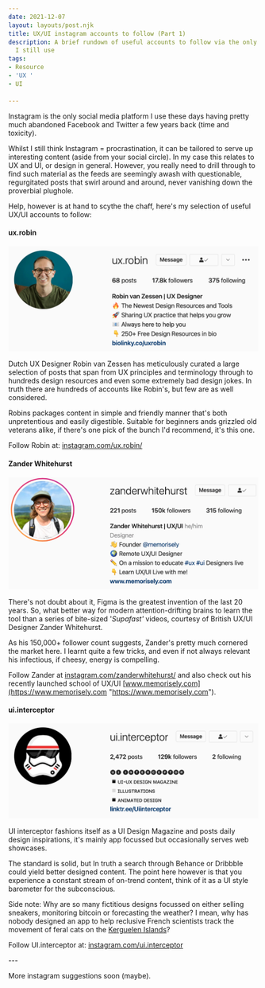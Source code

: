 ```yaml
---
date: 2021-12-07
layout: layouts/post.njk
title: UX/UI instagram accounts to follow (Part 1)
description: A brief rundown of useful accounts to follow via the only social media
  I still use
tags:
- Resource
- 'UX '
- UI

---
```

Instagram is the only social media platform I use these days having pretty much abandoned Facebook and Twitter a few years back (time and toxicity).

Whilst I still think Instagram = procrastination, it can be tailored to serve up interesting content (aside from your social circle). In my case this relates to UX and UI, or design in general. However, you really need to drill through to find such material as the feeds are seemingly awash with questionable, regurgitated posts that swirl around and around, never vanishing down the proverbial plughole.

Help, however is at hand to scythe the chaff, here's my selection of useful UX/UI accounts to follow:

#### **ux.robin**

![](/img/2021/12/07/robin-_van_zessen.png)

Dutch UX Designer Robin van Zessen has meticulously curated a large selection of posts that span from UX principles and terminology through to hundreds design resources and even some extremely bad design jokes. In truth there are hundreds of accounts like Robin's, but few are as well considered.

Robins packages content in simple and friendly manner that's both unpretentious and easily digestible. Suitable for beginners ands grizzled old veterans alike, if there's one pick of the bunch I'd recommend, it's this one.

Follow Robin at: [instagram.com/ux.robin/]()

#### Zander Whitehurst

![](/img/2021/12/07/zander_whitehurst.png)

There's not doubt about it, Figma is the greatest invention of the last 20 years. So, what better way for modern attention-drifting brains to learn the tool than a series of bite-sized '_Supafast'_ videos, courtesy of British UX/UI Designer Zander Whitehurst.

As his 150,000+ follower count suggests, Zander's pretty much cornered the market here. I learnt quite a few tricks, and even if not always relevant his infectious, if cheesy, energy is compelling.

Follow Zander at [instagram.com/zanderwhitehurst/](https://www.instagram.com/zanderwhitehurst/ "https://www.instagram.com/zanderwhitehurst/") and also check out his recently launched school of UX/UI [www.memorisely.com](https://www.memorisely.com "https://www.memorisely.com").

#### ui.interceptor

![](/img/2021/12/07/ui_interceptor.png)

UI interceptor fashions itself as a UI Design Magazine and posts daily design inspirations, it's mainly app focussed but occasionally serves web showcases.

The standard is solid, but In truth a search through Behance or Dribbble could yield better designed content. The point here however is that you experience a constant stream of on-trend content, think of it as a UI style barometer for the subconscious.

Side note: Why are so many fictitious designs focussed on either selling sneakers, monitoring bitcoin or forecasting the weather? I mean, why has nobody designed an app to help reclusive French scientists track the movement of feral cats on the [Kerguelen Islands]()?

Follow UI.interceptor at: [instagram.com/ui.interceptor](https://www.instagram.com/ui.interceptor/?hl=en "Ui Interceptor")

\---

More instagram suggestions soon (maybe).